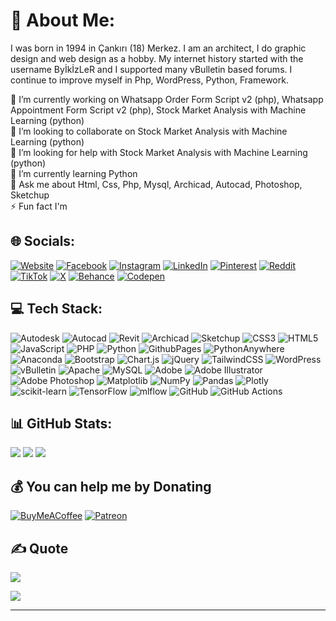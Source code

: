 # 💫 About Me:
I was born in 1994 in Çankırı (18) Merkez. I am an architect, I do graphic design and web design as a hobby. My internet history started with the username ByİkİzLeR and I supported many vBulletin based forums. I continue to improve myself in Php, WordPress, Python, Framework.


🔭 I’m currently working on Whatsapp Order Form Script v2 (php), Whatsapp Appointment Form Script v2 (php), Stock Market Analysis with Machine Learning (python)<br>👯 I’m looking to collaborate on Stock Market Analysis with Machine Learning (python)<br>🤝 I’m looking for help with Stock Market Analysis with Machine Learning (python)<br>🌱 I’m currently learning Python<br>💬 Ask me about Html, Css, Php, Mysql, Archicad, Autocad, Photoshop, Sketchup<br>⚡ Fun fact I'm


## 🌐 Socials:
[![Website](https://img.shields.io/badge/MehmetKaplan-%23F68315.svg?logo=Homepage&logoColor=white)](https://www.mehmetkaplan.net) 
[![Facebook](https://img.shields.io/badge/Facebook-%231877F2.svg?logo=Facebook&logoColor=white)](https://facebook.com/mehmetkaplann) 
[![Instagram](https://img.shields.io/badge/Instagram-%23E4405F.svg?logo=Instagram&logoColor=white)](https://instagram.com/mehmetkpln18) 
[![LinkedIn](https://img.shields.io/badge/LinkedIn-%230077B5.svg?logo=linkedin&logoColor=white)](https://linkedin.com/in/mehmetkpln18) 
[![Pinterest](https://img.shields.io/badge/Pinterest-%23E60023.svg?logo=Pinterest&logoColor=white)](https://pinterest.com/mehmetkpln18) 
[![Reddit](https://img.shields.io/badge/Reddit-%23FF4500.svg?logo=Reddit&logoColor=white)](https://reddit.com/user/mehmetkpln18) 
[![TikTok](https://img.shields.io/badge/TikTok-%23000000.svg?logo=TikTok&logoColor=white)](https://tiktok.com/@mehmetkpln18) 
[![X](https://img.shields.io/badge/X-black.svg?logo=X&logoColor=white)](https://x.com/mehmetkpln18) 
[![Behance](https://img.shields.io/badge/Behance-1769ff?logo=behance&logoColor=white)](https://behance.net/mehmetkpln7b8c)
[![Codepen](https://img.shields.io/badge/Codepen-black.svg?logo=Codepen&logoColor=white)](https://codepen.io/mehmetkpln18) 

## 💻 Tech Stack:
![Autodesk](https://img.shields.io/badge/autodesk-%23000000?style=flat&logo=autodesk&logoColor=white)
![Autocad](https://img.shields.io/badge/autocad-%23E51050?style=flat&logo=autocad&logoColor=white)
![Revit](https://img.shields.io/badge/revit-%23186BFF?style=flat&logo=autodeskrevit&logoColor=white)
![Archicad](https://img.shields.io/badge/archicad-%232D50A5?style=flat&logo=archicad&logoColor=white)
![Sketchup](https://img.shields.io/badge/sketchup-%23005F9E?style=flat&logo=sketchup&logoColor=white)
![CSS3](https://img.shields.io/badge/css3-%231572B6.svg?style=flat&logo=css3&logoColor=white)
![HTML5](https://img.shields.io/badge/html5-%23E34F26.svg?style=flat&logo=html5&logoColor=white)
![JavaScript](https://img.shields.io/badge/javascript-%23323330.svg?style=flat&logo=javascript&logoColor=%23F7DF1E)
![PHP](https://img.shields.io/badge/php-%23777BB4.svg?style=flat&logo=php&logoColor=white)
![Python](https://img.shields.io/badge/python-3670A0?style=flat&logo=python&logoColor=ffdd54)
![GithubPages](https://img.shields.io/badge/github%20pages-121013?style=flat&logo=github&logoColor=white)
![PythonAnywhere](https://img.shields.io/badge/pythonanywhere-%232F9FD7.svg?style=flat&logo=pythonanywhere&logoColor=151515)
![Anaconda](https://img.shields.io/badge/Anaconda-%2344A833.svg?style=flat&logo=anaconda&logoColor=white)
![Bootstrap](https://img.shields.io/badge/bootstrap-%238511FA.svg?style=flat&logo=bootstrap&logoColor=white)
![Chart.js](https://img.shields.io/badge/chart.js-F5788D.svg?style=flat&logo=chart.js&logoColor=white)
![jQuery](https://img.shields.io/badge/jquery-%230769AD.svg?style=flat&logo=jquery&logoColor=white)
![TailwindCSS](https://img.shields.io/badge/tailwindcss-%2338B2AC.svg?style=flat&logo=tailwind-css&logoColor=white)
![WordPress](https://img.shields.io/badge/WordPress-%23117AC9.svg?style=flat&logo=WordPress&logoColor=white)
![vBulletin](https://img.shields.io/badge/vbulletin-%23184D66.svg?style=flat&logo=vbulletin&logoColor=white)
![Apache](https://img.shields.io/badge/apache-%23D42029.svg?style=flat&logo=apache&logoColor=white)
![MySQL](https://img.shields.io/badge/mysql-4479A1.svg?style=flat&logo=mysql&logoColor=white)
![Adobe](https://img.shields.io/badge/adobe-%23FF0000.svg?style=flat&logo=adobe&logoColor=white)
![Adobe Illustrator](https://img.shields.io/badge/adobe%20illustrator-%23FF9A00.svg?style=flat&logo=adobe%20illustrator&logoColor=white)
![Adobe Photoshop](https://img.shields.io/badge/adobe%20photoshop-%2331A8FF.svg?style=flat&logo=adobe%20photoshop&logoColor=white)
![Matplotlib](https://img.shields.io/badge/Matplotlib-%23ffffff.svg?style=flat&logo=Matplotlib&logoColor=black)
![NumPy](https://img.shields.io/badge/numpy-%23013243.svg?style=flat&logo=numpy&logoColor=white)
![Pandas](https://img.shields.io/badge/pandas-%23150458.svg?style=flat&logo=pandas&logoColor=white)
![Plotly](https://img.shields.io/badge/Plotly-%233F4F75.svg?style=flat&logo=plotly&logoColor=white)
![scikit-learn](https://img.shields.io/badge/scikit--learn-%23F7931E.svg?style=flat&logo=scikit-learn&logoColor=white)
![TensorFlow](https://img.shields.io/badge/TensorFlow-%23FF6F00.svg?style=flat&logo=TensorFlow&logoColor=white)
![mlflow](https://img.shields.io/badge/mlflow-%23d9ead3.svg?style=flat&logo=numpy&logoColor=blue)
![GitHub](https://img.shields.io/badge/github-%23121011.svg?style=flat&logo=github&logoColor=white)
![GitHub Actions](https://img.shields.io/badge/github%20actions-%232671E5.svg?style=flat&logo=githubactions&logoColor=white)
## 📊 GitHub Stats:
![](https://github-readme-stats.vercel.app/api?username=mehmetkpln18&theme=dark&hide_border=true&include_all_commits=true&count_private=true)
![](https://github-readme-streak-stats.herokuapp.com/?user=mehmetkpln18&theme=dark&hide_border=true)
![](https://github-readme-stats.vercel.app/api/top-langs/?username=mehmetkpln18&theme=dark&hide_border=true&include_all_commits=true&count_private=true&layout=compact)

## 💰 You can help me by Donating
[![BuyMeACoffee](https://img.shields.io/badge/Buy%20Me%20a%20Coffee-ffdd00?style=for-the-badge&logo=buy-me-a-coffee&logoColor=black)](https://buymeacoffee.com/mehmetkaplan)
[![Patreon](https://img.shields.io/badge/Patreon-F96854?style=for-the-badge&logo=patreon&logoColor=white)](https://patreon.com/mehmetkpln18) 

## ✍️ Quote
![](https://quotes-github-readme.vercel.app/api?type=horizontal&theme=dark&quote=Zorlay%C4%B1nca%20olmaz%20nasipse%20olur,%20zorlamadan%20da%20nasip%20olmaz%20%C3%A7%C3%BCnk%C3%BC%20kader%20gayrete%20a%C5%9F%C4%B1kt%C4%B1r&author=Yunus%20Emre%20Hz.)

![](https://visitcount.itsvg.in/api?id=mehmetkpln18&label=Profile%20Views&color=12&icon=1&pretty=true)

---
